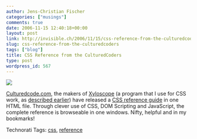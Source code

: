 ```yaml
---
author: Jens-Christian Fischer
categories: ["musings"]
comments: true
date: 2006-11-15 12:40:18+00:00
layout: post
link: http://invisible.ch/2006/11/15/css-reference-from-the-culturedcoders/
slug: css-reference-from-the-culturedcoders
tags: ["blog"]
title: CSS Reference from the CulturedCoders
type: post
wordpress_id: 567
---
```


[![](/files/css-ref-cc.png)](http://www.culturedcode.com/css/reference.html)

[Culturedcode.com][1], the makers of [Xyloscope][2] (a program that I use for CSS work, as [described earlier][3]) have released a [CSS reference guide][4] in one HTML file. Through clever use of CSS, DOM Scripting and JavaScript, the complete reference is browseable in one windows. Nifty, helpful and in my bookmarks!


[1]: http://www.culturedcode.com
[2]: http://www.culturedcode.com/xyle/index.html
[3]: /2005/05/23/a-css-microscope/
[4]: http://www.culturedcode.com/css/reference.html


Technorati Tags: [css](http://www.technorati.com/tag/css), [reference](http://www.technorati.com/tag/reference)
